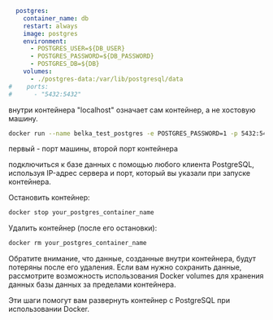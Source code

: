 


```yaml
  postgres:  
    container_name: db  
    restart: always  
    image: postgres  
    environment:  
      - POSTGRES_USER=${DB_USER}  
      - POSTGRES_PASSWORD=${DB_PASSWORD}  
      - POSTGRES_DB=${DB}  
    volumes:  
      - ./postgres-data:/var/lib/postgresql/data  
#    ports:  
#      - "5432:5432"
```

внутри контейнера "localhost" означает сам контейнер, а не хостовую машину.

```sh
docker run --name belka_test_postgres -e POSTGRES_PASSWORD=1 -p 5432:5432 -d postgres
```

первый - порт машины, второй порт контейнера


подключиться к базе данных с помощью любого клиента PostgreSQL, используя IP-адрес сервера и порт, который вы указали при запуске контейнера.

   Остановить контейнер:

   ```sh
   docker stop your_postgres_container_name
   ```

   Удалить контейнер (после его остановки):

   ```sh
   docker rm your_postgres_container_name
   ```

Обратите внимание, что данные, созданные внутри контейнера, будут потеряны после его удаления. Если вам нужно сохранить данные, рассмотрите возможность использования Docker volumes для хранения данных базы данных за пределами контейнера.

Эти шаги помогут вам развернуть контейнер с PostgreSQL при использовании Docker.


